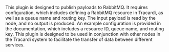 This plugin is designed to publish payloads to RabbitMQ. It requires configuration, which includes defining a RabbitMQ resource in Tracardi, as well as a queue name and routing key. The input payload is read by the node, and no output is produced. An example configuration is provided in the documentation, which includes a resource ID, queue name, and routing key. This plugin is designed to be used in conjunction with other nodes in the Tracardi system to facilitate the transfer of data between different services.